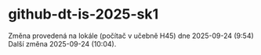 # github-dt-is-2025-sk1
Změna provedená na lokále (počítač v učebně H45) dne 2025-09-24 (9:54)
Další změna 2025-09-24 (10:04).
